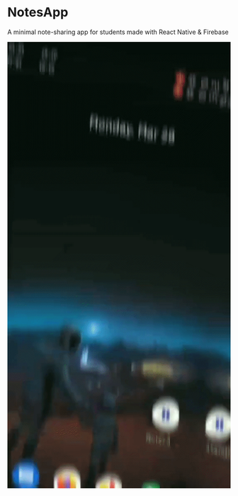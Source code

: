 # NotesApp
A minimal note-sharing app for students made with React Native &amp; Firebase

![](demo.gif)
